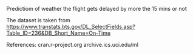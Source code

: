 Predictiom of weather the flight gets delayed by more the 15 mins or not

The dataset is taken from
https://www.transtats.bts.gov/DL_SelectFields.asp?Table_ID=236&DB_Short_Name=On-Time

References:
cran.r-project.org
archive.ics.uci.edu/ml

